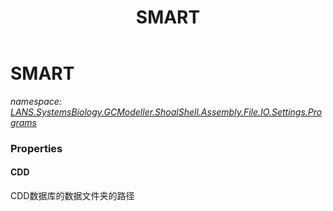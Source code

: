 ﻿---
title: SMART
---

# SMART
_namespace: [LANS.SystemsBiology.GCModeller.ShoalShell.Assembly.File.IO.Settings.Programs](N-LANS.SystemsBiology.GCModeller.ShoalShell.Assembly.File.IO.Settings.Programs.html)_





### Properties

#### CDD
CDD数据库的数据文件夹的路径

